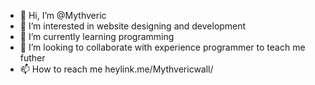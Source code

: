 - 👋 Hi, I’m @Mythveric
- 👀 I’m interested in website designing and development 
- 🌱 I’m currently learning programming 
- 💞️ I’m looking to collaborate with experience programmer to teach me futher
- 📫 How to reach me heylink.me/Mythvericwall/

<!---
Mythveric/Mythveric is a ✨ special ✨ repository because its `README.md` (this file) appears on your GitHub profile.
You can click the Preview link to take a look at your changes.
--->
